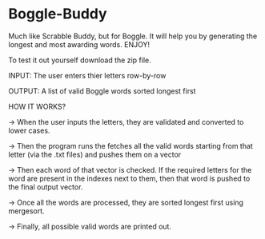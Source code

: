 # Boggle-Buddy
Much like Scrabble Buddy, but for Boggle. It will help you by generating the longest and most awarding words. ENJOY!

To test it out yourself download the zip file.

INPUT: The user enters thier letters row-by-row

OUTPUT: A list of valid Boggle words sorted longest first

HOW IT WORKS?

-> When the user inputs the letters, they are validated and converted to lower cases.

-> Then the program runs the fetches all the valid words starting from that letter (via the .txt files) and pushes them on a vector

-> Then each word of that vector is checked. If the required letters for the word are present in the indexes next to them, then that word is pushed to the final output vector.

-> Once all the words are processed, they are sorted longest first using mergesort.

-> Finally, all possible valid words are printed out.
